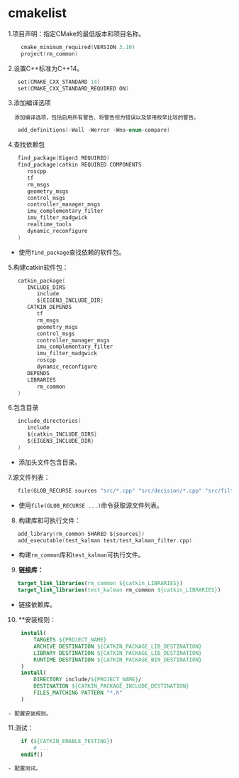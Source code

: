 # cmakelist


1.项目声明：指定CMake的最低版本和项目名称。
``` c    
    cmake_minimum_required(VERSION 3.10)
    project(rm_common)
```   

2.设置C++标准为C++14。
```c
   set(CMAKE_CXX_STANDARD 14)
   set(CMAKE_CXX_STANDARD_REQUIRED ON)
```
3.添加编译选项
   
      添加编译选项，包括启用所有警告、将警告视为错误以及禁用枚举比较的警告。
```c
   add_definitions(-Wall -Werror -Wno-enum-compare)
```

4.查找依赖包
```c
   find_package(Eigen3 REQUIRED)
   find_package(catkin REQUIRED COMPONENTS
      roscpp
      tf
      rm_msgs
      geometry_msgs
      control_msgs
      controller_manager_msgs
      imu_complementary_filter
      imu_filter_madgwick
      realtime_tools
      dynamic_reconfigure
   )
```
   - 使用`find_package`查找依赖的软件包。

5.构建catkin软件包：
```c
   catkin_package(
      INCLUDE_DIRS
         include
         ${EIGEN3_INCLUDE_DIR}
      CATKIN_DEPENDS
         tf
         rm_msgs
         geometry_msgs
         control_msgs
         controller_manager_msgs
         imu_complementary_filter
         imu_filter_madgwick
         roscpp
         dynamic_reconfigure
      DEPENDS
      LIBRARIES
         rm_common
   )
```

6.包含目录
```c
   include_directories(
      include
      ${catkin_INCLUDE_DIRS}
      ${EIGEN3_INCLUDE_DIR}
   )
```
   - 添加头文件包含目录。

7.源文件列表：
```c
   file(GLOB_RECURSE sources "src/*.cpp" "src/decision/*.cpp" "src/filter/*.cpp")
```
   - 使用`file(GLOB_RECURSE ...)`命令获取源文件列表。

8. 构建库和可执行文件：
```c
   add_library(rm_common SHARED ${sources})
   add_executable(test_kalman test/test_kalman_filter.cpp)
```
   - 构建`rm_common`库和`test_kalman`可执行文件。

9. **链接库：**
```cmake
   target_link_libraries(rm_common ${catkin_LIBRARIES})
   target_link_libraries(test_kalman rm_common ${catkin_LIBRARIES})
```
   - 链接依赖库。

10. **安装规则：
```cmake
    install(
        TARGETS ${PROJECT_NAME}
        ARCHIVE DESTINATION ${CATKIN_PACKAGE_LIB_DESTINATION}
        LIBRARY DESTINATION ${CATKIN_PACKAGE_LIB_DESTINATION}
        RUNTIME DESTINATION ${CATKIN_PACKAGE_BIN_DESTINATION}
    )
    install(
        DIRECTORY include/${PROJECT_NAME}/
        DESTINATION ${CATKIN_PACKAGE_INCLUDE_DESTINATION}
        FILES_MATCHING PATTERN "*.h"
    )
```
    - 配置安装规则。

11.测试：
```cmake
    if (${CATKIN_ENABLE_TESTING})
        # ...
    endif()
```
    - 配置测试。